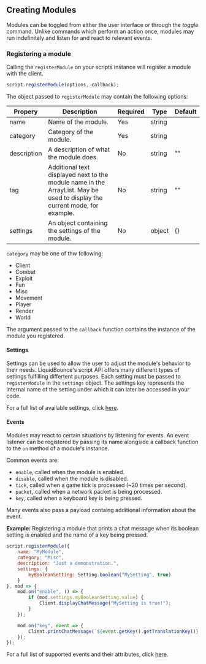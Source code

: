 ## Creating Modules

Modules can be toggled from either the user interface or through the *toggle* command. Unlike commands which perform an action once, modules may run indefinitely and listen for and react to relevant events.

### Registering a module

Calling the `registerModule` on your scripts instance will register a module with the client.

```js
script.registerModule(options, callback);
```

The object passed to `registerModule` may contain the following options:

| Propery     | Description                                                                                                               | Required | Type   | Default |
|-------------|---------------------------------------------------------------------------------------------------------------------------|----------|--------|---------|
| name        | Name of the module.                                                                                                       | Yes      | string |         |
| category    | Category of the module.                                                                                                   | Yes      | string |         |
| description | A description of what the module does.                                                                                    | No       | string | ""      |
| tag         | Additional text displayed next to the module name in the ArrayList. May be used to display the current mode, for example. | No       | string | ""      |
| settings    | An object containing the settings of the module.                                                                          | No       | object | {}      |

`category` may be one of thw following:
- Client
- Combat
- Exploit
- Fun
- Misc
- Movement
- Player
- Render
- World

The argument passed to the `callback` function contains the instance of the module you registered.

#### Settings

Settings can be used to allow the user to adjust the module's behavior to their needs. LiquidBounce's script API offers many different types of settings fulfilling differtent purposes. Each setting must be passed to `registerModule` in the `settings` object. The settings key represents the internal name of the setting under which it can later be accessed in your code.

For a full list of available settings, click [here](#TODO).

#### Events

Modules may react to certain situations by listening for events. An event listener can be registered by passing its name alongside a callback function to the `on` method of a module's instance.

Common events are:
- `enable`, called when the module is enabled.
- `disable`, called when the module is disabled.
- `tick`, called when a game tick is processed (~20 times per second).
- `packet`, called when a network packet is being processed.
- `key`, called when a keyboard key is being pressed.

Many events also pass a payload containg additional information about the event.

**Example:** Registering a module that prints a chat message when its boolean setting is enabled and the name of a key being pressed.

```js
script.registerModule({
    name: "MyModule",
    category: "Misc",
    description: "Just a demonstration.",
    settings: {
        myBooleanSetting: Setting.boolean("MySetting", true)
    }
}, mod => {
    mod.on("enable", () => {
        if (mod.settings.myBooleanSetting.value) {
            Client.displayChatMessage("MySetting is true!");
        }
    });

    mod.on("key", event => {
        Client.printChatMessage(`${event.getKey().getTranslationKey()} has been pressed.`);
    });
});
```

For a full list of supported events and their attributes, click [here](https://github.com/CCBlueX/LiquidBounce/tree/nextgen/src/main/kotlin/net/ccbluex/liquidbounce/event/events).